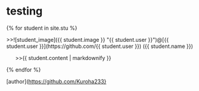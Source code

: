 # testing

{% for student in site.stu %}
  <p>>>![student_image]({{ student.image }} "{{ student.user }}")@[{{ student.user }}](https://github.com/{{ student.user }}) ({{ student.name }})</p>
  <p>&nbsp;&nbsp;&nbsp;&nbsp;&nbsp;&nbsp;>>{{ student.content | markdownify }}</p>
{% endfor %}

[author](https://github.com/Kuroha233}
